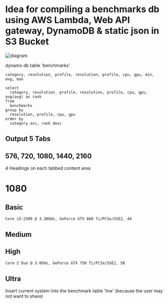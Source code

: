 Idea for compiling a benchmarks db using AWS Lambda, Web API gateway, DynamoDB & static json in S3 Bucket
==

![diagram](https://github.com/mhanney/zwiftalizer/blob/master/screenshots/zwiftalizer-serverless-aws.png)



dynamo db table 'benchmarks'

```
category, resolution_ profile, resolution, profile, cpu, gpu, min, avg, max
```


```
select
  category, resolution_ profile, resolution, profile, cpu, gpu, avg(avg) as rank
from
  benchmarks
group by
  resolution, profile, cpu, gpu
order by
  category asc, rank desc
```

Output 5 Tabs
--

576, 720, 1080, 1440, 2160
--

4 Headings on each tabbed content area

1080
==   

  Basic
  --
    Core i5-2500 @ 3.30GHz, GeForce GTX 660 Ti/PCIe/SSE2, 44

  Medium
  --

  High
  --
    Core 2 Duo @ 3.0GHz, GeForce GTX 750 Ti/PCIe/SSE2, 58

  Ultra
  --


Insert current system into the benchmark table 'live' (because the user may not want to share)
